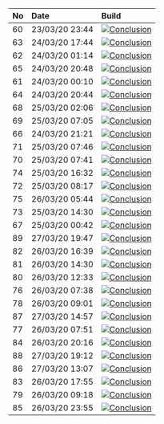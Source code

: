 | No | Date           | Build                                                                                                                                                                            |
| :- | :------------- | :------------------------------------------------------------------------------------------------------------------------------------------------------------------------------- |
| 60 | 23/03/20 23:44 | [![Conclusion](https://img.shields.io/badge/build-fail-red)](https://github.com/e2e-boilerplate/selenium-webdriver-typescript-ts-jest-jest-assert/actions/runs/61932788)         |
| 63 | 24/03/20 17:44 | [![Conclusion](https://img.shields.io/badge/build-fail-red)](https://github.com/e2e-boilerplate/selenium-webdriver-typescript-ts-jest-jest-assert/actions/runs/62548472)         |
| 62 | 24/03/20 01:14 | [![Conclusion](https://img.shields.io/badge/build-fail-red)](https://github.com/e2e-boilerplate/selenium-webdriver-typescript-ts-jest-jest-assert/actions/runs/61972956)         |
| 65 | 24/03/20 20:48 | [![Conclusion](https://img.shields.io/badge/build-fail-red)](https://github.com/e2e-boilerplate/selenium-webdriver-typescript-ts-jest-jest-assert/actions/runs/62642229)         |
| 61 | 24/03/20 00:10 | [![Conclusion](https://img.shields.io/badge/build-fail-red)](https://github.com/e2e-boilerplate/selenium-webdriver-typescript-ts-jest-jest-assert/actions/runs/61947778)         |
| 64 | 24/03/20 20:44 | [![Conclusion](https://img.shields.io/badge/build-fail-red)](https://github.com/e2e-boilerplate/selenium-webdriver-typescript-ts-jest-jest-assert/actions/runs/62641547)         |
| 68 | 25/03/20 02:06 | [![Conclusion](https://img.shields.io/badge/build-fail-red)](https://github.com/e2e-boilerplate/selenium-webdriver-typescript-ts-jest-jest-assert/actions/runs/62775935)         |
| 69 | 25/03/20 07:05 | [![Conclusion](https://img.shields.io/badge/build-fail-red)](https://github.com/e2e-boilerplate/selenium-webdriver-typescript-ts-jest-jest-assert/actions/runs/62928961)         |
| 66 | 24/03/20 21:21 | [![Conclusion](https://img.shields.io/badge/build-fail-red)](https://github.com/e2e-boilerplate/selenium-webdriver-typescript-ts-jest-jest-assert/actions/runs/62659746)         |
| 71 | 25/03/20 07:46 | [![Conclusion](https://img.shields.io/badge/build-pass-brightgreen)](https://github.com/e2e-boilerplate/selenium-webdriver-typescript-ts-jest-jest-assert/actions/runs/62952822) |
| 70 | 25/03/20 07:41 | [![Conclusion](https://img.shields.io/badge/build-pass-brightgreen)](https://github.com/e2e-boilerplate/selenium-webdriver-typescript-ts-jest-jest-assert/actions/runs/62951463) |
| 74 | 25/03/20 16:32 | [![Conclusion](https://img.shields.io/badge/build-pass-brightgreen)](https://github.com/e2e-boilerplate/selenium-webdriver-typescript-ts-jest-jest-assert/actions/runs/63292776) |
| 72 | 25/03/20 08:17 | [![Conclusion](https://img.shields.io/badge/build-pass-brightgreen)](https://github.com/e2e-boilerplate/selenium-webdriver-typescript-ts-jest-jest-assert/actions/runs/62974219) |
| 75 | 26/03/20 05:44 | [![Conclusion](https://img.shields.io/badge/build-pass-brightgreen)](https://github.com/e2e-boilerplate/selenium-webdriver-typescript-ts-jest-jest-assert/actions/runs/63675956) |
| 73 | 25/03/20 14:30 | [![Conclusion](https://img.shields.io/badge/build-pass-brightgreen)](https://github.com/e2e-boilerplate/selenium-webdriver-typescript-ts-jest-jest-assert/actions/runs/63218636) |
| 67 | 25/03/20 00:42 | [![Conclusion](https://img.shields.io/badge/build-fail-red)](https://github.com/e2e-boilerplate/selenium-webdriver-typescript-ts-jest-jest-assert/actions/runs/62739964)         |
| 89 | 27/03/20 19:47 | [![Conclusion](https://img.shields.io/badge/build-pass-brightgreen)](https://github.com/e2e-boilerplate/selenium-webdriver-typescript-ts-jest-jest-assert/actions/runs/64985280) |
| 82 | 26/03/20 16:39 | [![Conclusion](https://img.shields.io/badge/build-pass-brightgreen)](https://github.com/e2e-boilerplate/selenium-webdriver-typescript-ts-jest-jest-assert/actions/runs/64100978) |
| 81 | 26/03/20 14:30 | [![Conclusion](https://img.shields.io/badge/build-pass-brightgreen)](https://github.com/e2e-boilerplate/selenium-webdriver-typescript-ts-jest-jest-assert/actions/runs/64021877) |
| 80 | 26/03/20 12:33 | [![Conclusion](https://img.shields.io/badge/build-pass-brightgreen)](https://github.com/e2e-boilerplate/selenium-webdriver-typescript-ts-jest-jest-assert/actions/runs/63944157) |
| 76 | 26/03/20 07:38 | [![Conclusion](https://img.shields.io/badge/build-pass-brightgreen)](https://github.com/e2e-boilerplate/selenium-webdriver-typescript-ts-jest-jest-assert/actions/runs/63746395) |
| 78 | 26/03/20 09:01 | [![Conclusion](https://img.shields.io/badge/build-pass-brightgreen)](https://github.com/e2e-boilerplate/selenium-webdriver-typescript-ts-jest-jest-assert/actions/runs/63793660) |
| 87 | 27/03/20 14:57 | [![Conclusion](https://img.shields.io/badge/build-pass-brightgreen)](https://github.com/e2e-boilerplate/selenium-webdriver-typescript-ts-jest-jest-assert/actions/runs/64834992) |
| 77 | 26/03/20 07:51 | [![Conclusion](https://img.shields.io/badge/build-pass-brightgreen)](https://github.com/e2e-boilerplate/selenium-webdriver-typescript-ts-jest-jest-assert/actions/runs/63750988) |
| 84 | 26/03/20 20:16 | [![Conclusion](https://img.shields.io/badge/build-pass-brightgreen)](https://github.com/e2e-boilerplate/selenium-webdriver-typescript-ts-jest-jest-assert/actions/runs/64225591) |
| 88 | 27/03/20 19:12 | [![Conclusion](https://img.shields.io/badge/build-pass-brightgreen)](https://github.com/e2e-boilerplate/selenium-webdriver-typescript-ts-jest-jest-assert/actions/runs/64974209) |
| 86 | 27/03/20 13:07 | [![Conclusion](https://img.shields.io/badge/build-pass-brightgreen)](https://github.com/e2e-boilerplate/selenium-webdriver-typescript-ts-jest-jest-assert/actions/runs/64773593) |
| 83 | 26/03/20 17:55 | [![Conclusion](https://img.shields.io/badge/build-pass-brightgreen)](https://github.com/e2e-boilerplate/selenium-webdriver-typescript-ts-jest-jest-assert/actions/runs/64145461) |
| 79 | 26/03/20 09:18 | [![Conclusion](https://img.shields.io/badge/build-pass-brightgreen)](https://github.com/e2e-boilerplate/selenium-webdriver-typescript-ts-jest-jest-assert/actions/runs/63809781) |
| 85 | 26/03/20 23:55 | [![Conclusion](https://img.shields.io/badge/build-pass-brightgreen)](https://github.com/e2e-boilerplate/selenium-webdriver-typescript-ts-jest-jest-assert/actions/runs/64316437) |